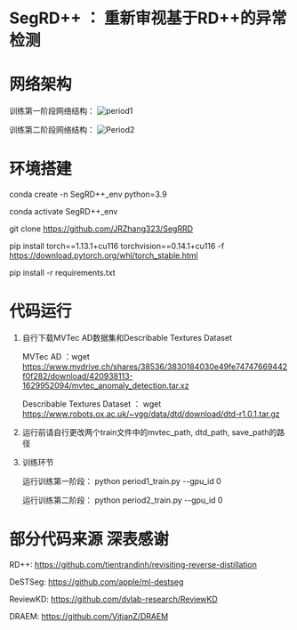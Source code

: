 # SegRD++ ： 重新审视基于RD++的异常检测

# 网络架构

训练第一阶段网络结构：
![period1](https://github.com/JRZhang323/SegRRD/assets/168359661/5c64113e-09cb-4154-81ab-3e7c77e3cfee)

训练第二阶段网络结构：
![Period2](https://github.com/JRZhang323/SegRRD/assets/168359661/3b44757c-37e7-4b47-b755-82e0e8846f03)


# 环境搭建

conda create -n SegRD++_env python=3.9

conda activate SegRD++_env

git clone https://github.com/JRZhang323/SegRRD

pip install torch==1.13.1+cu116 torchvision==0.14.1+cu116 -f https://download.pytorch.org/whl/torch_stable.html

pip install -r requirements.txt


# 代码运行

1. 自行下载MVTec AD数据集和Describable Textures Dataset
 
    MVTec AD ：wget https://www.mydrive.ch/shares/38536/3830184030e49fe74747669442f0f282/download/420938113-1629952094/mvtec_anomaly_detection.tar.xz
 
    Describable Textures Dataset ： wget https://www.robots.ox.ac.uk/~vgg/data/dtd/download/dtd-r1.0.1.tar.gz

2. 运行前请自行更改两个train文件中的mvtec_path, dtd_path, save_path的路径
   
3. 训练环节

    运行训练第一阶段： python period1_train.py --gpu_id 0

    运行训练第二阶段： python period2_train.py --gpu_id 0


# 部分代码来源  深表感谢

RD++: https://github.com/tientrandinh/revisiting-reverse-distillation

DeSTSeg: https://github.com/apple/ml-destseg

ReviewKD: https://github.com/dvlab-research/ReviewKD

DRAEM: https://github.com/VitjanZ/DRAEM
